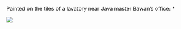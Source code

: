 Painted on the tiles of a lavatory near Java master Bawan’s office: *

![](/pages/case-47/binary.jpg)
